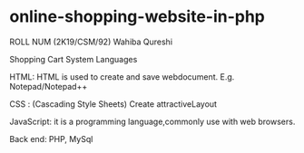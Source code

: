 # online-shopping-website-in-php

ROLL NUM (2K19/CSM/92) Wahiba Qureshi

   
   Shopping Cart System 
     Languages

HTML: HTML is used to create and save webdocument. E.g. Notepad/Notepad++

CSS : (Cascading Style Sheets) Create attractiveLayout

JavaScript: it is a programming language,commonly use with web browsers.

Back end: PHP, MySql
